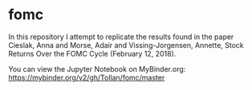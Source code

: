 # fomc

In this repository I attempt to replicate the results found in the paper Cieslak, Anna and Morse, Adair and Vissing-Jorgensen, Annette, Stock Returns Over the FOMC Cycle (February 12, 2018). 

You can view the Jupyter Notebook on MyBinder.org: https://mybinder.org/v2/gh/Tollan/fomc/master
